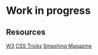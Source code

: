 # Work in progress

## Resources
[W3](http://www.w3.org/TR/selectors/)
[CSS Tricks](http://css-tricks.com/specifics-on-css-specificity/)
[Smashing Magazine](http://coding.smashingmagazine.com/2007/07/27/css-specificity-things-you-should-know/)
